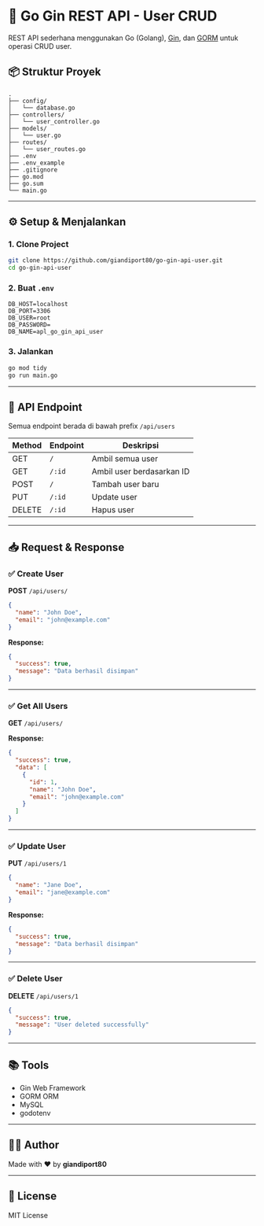 
# 🧩 Go Gin REST API - User CRUD

REST API sederhana menggunakan Go (Golang), [Gin](https://github.com/gin-gonic/gin), dan [GORM](https://gorm.io/) untuk operasi CRUD user.

## 📦 Struktur Proyek

```
.
├── config/
│   └── database.go
├── controllers/
│   └── user_controller.go
├── models/
│   └── user.go
├── routes/
│   └── user_routes.go
├── .env
├── .env_example
├── .gitignore
├── go.mod
├── go.sum
└── main.go
```

---

## ⚙️ Setup & Menjalankan

### 1. Clone Project

```bash
git clone https://github.com/giandiport80/go-gin-api-user.git
cd go-gin-api-user
```

### 2. Buat `.env`

```env
DB_HOST=localhost
DB_PORT=3306
DB_USER=root
DB_PASSWORD=
DB_NAME=apl_go_gin_api_user
```

### 3. Jalankan

```bash
go mod tidy
go run main.go
```

---

## 📡 API Endpoint

Semua endpoint berada di bawah prefix `/api/users`

| Method | Endpoint       | Deskripsi               |
|--------|----------------|-------------------------|
| GET    | `/`            | Ambil semua user        |
| GET    | `/:id`         | Ambil user berdasarkan ID |
| POST   | `/`            | Tambah user baru        |
| PUT    | `/:id`         | Update user             |
| DELETE | `/:id`         | Hapus user              |

---

## 📥 Request & Response

### ✅ Create User

**POST** `/api/users/`

```json
{
  "name": "John Doe",
  "email": "john@example.com"
}
```

**Response:**
```json
{
  "success": true,
  "message": "Data berhasil disimpan"
}
```

---

### ✅ Get All Users

**GET** `/api/users/`

**Response:**
```json
{
  "success": true,
  "data": [
    {
      "id": 1,
      "name": "John Doe",
      "email": "john@example.com"
    }
  ]
}
```

---

### ✅ Update User

**PUT** `/api/users/1`

```json
{
  "name": "Jane Doe",
  "email": "jane@example.com"
}
```

**Response:**
```json
{
  "success": true,
  "message": "Data berhasil disimpan"
}
```

---

### ✅ Delete User

**DELETE** `/api/users/1`

```json
{
  "success": true,
  "message": "User deleted successfully"
}
```

---

## 📚 Tools

- Gin Web Framework
- GORM ORM
- MySQL
- godotenv

---

## 🧑‍💻 Author

Made with ❤️ by **giandiport80**

---

## 📄 License

MIT License
